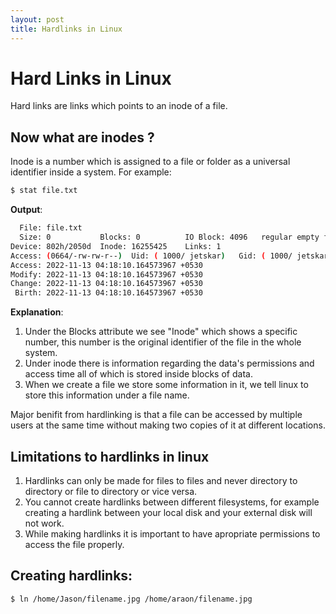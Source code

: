 ```yaml
---
layout: post
title: Hardlinks in Linux
---
```


# Hard Links in Linux

Hard links are links which points to an inode of a file.

## Now what are inodes ?

Inode is a number which is assigned to a file or folder as a universal identifier inside a system.
For example:

```bash
$ stat file.txt
```
__Output__:
```bash
  File: file.txt
  Size: 0         	Blocks: 0          IO Block: 4096   regular empty file
Device: 802h/2050d	Inode: 16255425    Links: 1
Access: (0664/-rw-rw-r--)  Uid: ( 1000/ jetskar)   Gid: ( 1000/ jetskar)
Access: 2022-11-13 04:18:10.164573967 +0530
Modify: 2022-11-13 04:18:10.164573967 +0530
Change: 2022-11-13 04:18:10.164573967 +0530
 Birth: 2022-11-13 04:18:10.164573967 +0530
```

__Explanation__:
1. Under the Blocks attribute we see "Inode" which shows a specific number, this number is the original identifier of the file in the whole system.
2. Under inode there is information regarding the data's permissions and access time all of which is stored inside blocks of data.
3. When we create a file we store some information in it, we tell linux to store this information under a file name.



Major benifit from hardlinking is that a file can be accessed by multiple users at the same time without making two copies of it at different locations.


## Limitations to hardlinks in linux

1. Hardlinks can only be made for files to files and never directory to directory or file to directory or vice versa.
2. You cannot create hardlinks between different filesystems, for example creating a hardlink between your local disk and your external disk will not work.
3. While making hardlinks it is important to have apropriate permissions to access the file properly.


## Creating hardlinks:

```bash
$ ln /home/Jason/filename.jpg /home/araon/filename.jpg
```


